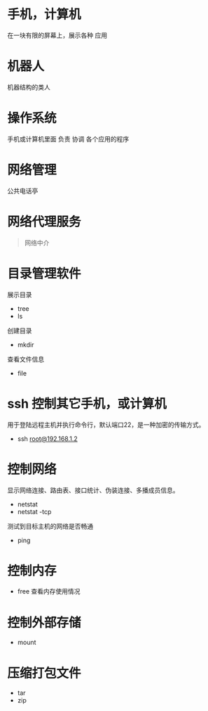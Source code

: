 # 手机，计算机

在一块有限的屏幕上，展示各种 应用

# 机器人
机器结构的类人

# 操作系统

手机或计算机里面 负责 协调 各个应用的程序


# 网络管理

公共电话亭

# 网络代理服务

> 网络中介

# 目录管理软件

展示目录
- tree  
- ls

创建目录
- mkdir 


查看文件信息
- file

# ssh 控制其它手机，或计算机

用于登陆远程主机并执行命令行，默认端口22，是一种加密的传输方式。

- ssh root@192.168.1.2

# 控制网络 

显示网络连接、路由表、接口统计、伪装连接、多播成员信息。
- netstat
- netstat -tcp

测试到目标主机的网络是否畅通
- ping 

# 控制内存
- free 查看内存使用情况

# 控制外部存储
- mount


# 压缩打包文件
- tar 
- zip

